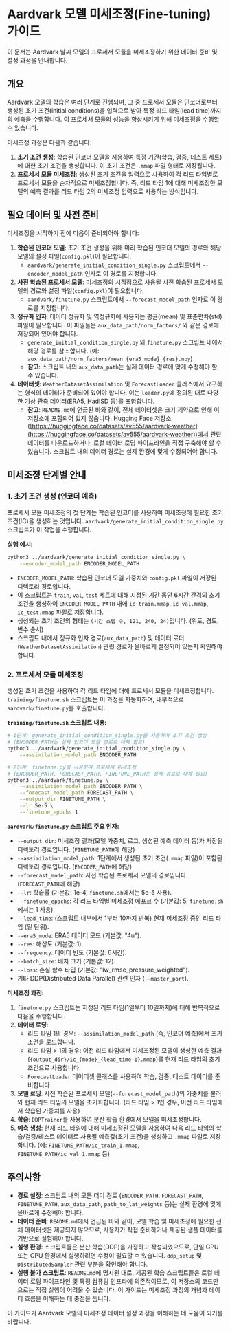 # Aardvark 모델 미세조정(Fine-tuning) 가이드

이 문서는 Aardvark 날씨 모델의 프로세서 모듈을 미세조정하기 위한 데이터 준비 및 설정 과정을 안내합니다.

## 개요

Aardvark 모델의 학습은 여러 단계로 진행되며, 그 중 프로세서 모듈은 인코더로부터 생성된 초기 조건(initial conditions)을 입력으로 받아 특정 리드 타임(lead time)까지의 예측을 수행합니다. 이 프로세서 모듈의 성능을 향상시키기 위해 미세조정을 수행할 수 있습니다.

미세조정 과정은 다음과 같습니다:

1.  **초기 조건 생성**: 학습된 인코더 모델을 사용하여 특정 기간(학습, 검증, 테스트 세트)에 대한 초기 조건을 생성합니다. 이 초기 조건은 `.mmap` 파일 형태로 저장됩니다.
2.  **프로세서 모듈 미세조정**: 생성된 초기 조건을 입력으로 사용하여 각 리드 타임별로 프로세서 모듈을 순차적으로 미세조정합니다. 즉, 리드 타임 1에 대해 미세조정한 모델의 예측 결과를 리드 타임 2의 미세조정 입력으로 사용하는 방식입니다.

## 필요 데이터 및 사전 준비

미세조정을 시작하기 전에 다음이 준비되어야 합니다:

1.  **학습된 인코더 모델**: 초기 조건 생성을 위해 미리 학습된 인코더 모델의 경로와 해당 모델의 설정 파일(`config.pkl`)이 필요합니다.
    *   `aardvark/generate_initial_condition_single.py` 스크립트에서 `--encoder_model_path` 인자로 이 경로를 지정합니다.
2.  **사전 학습된 프로세서 모델**: 미세조정의 시작점으로 사용될 사전 학습된 프로세서 모델의 경로와 설정 파일(`config.pkl`)이 필요합니다.
    *   `aardvark/finetune.py` 스크립트에서 `--forecast_model_path` 인자로 이 경로를 지정합니다.
3.  **정규화 인자**: 데이터 정규화 및 역정규화에 사용되는 평균(mean) 및 표준편차(std) 파일이 필요합니다. 이 파일들은 `aux_data_path/norm_factors/` 와 같은 경로에 저장되어 있어야 합니다.
    *   `generate_initial_condition_single.py` 와 `finetune.py` 스크립트 내에서 해당 경로를 참조합니다. (예: `aux_data_path/norm_factors/mean_{era5_mode}_{res}.npy`)
    *   **참고**: 스크립트 내의 `aux_data_path`는 실제 데이터 경로에 맞게 수정해야 할 수 있습니다.
4.  **데이터셋**: `WeatherDatasetAssimilation` 및 `ForecastLoader` 클래스에서 요구하는 형식의 데이터가 준비되어 있어야 합니다. 이는 `loader.py`에 정의된 대로 다양한 기상 관측 데이터(ERA5, HadISD 등)를 포함합니다.
    *   **참고**: `README.md`에 언급된 바와 같이, 전체 데이터셋은 크기 제약으로 인해 이 저장소에 포함되어 있지 않습니다. Hugging Face 저장소([https://huggingface.co/datasets/av555/aardvark-weather](https://huggingface.co/datasets/av555/aardvark-weather))에서 관련 데이터를 다운로드하거나, 로컬 데이터 로딩 파이프라인을 직접 구축해야 할 수 있습니다. 스크립트 내의 데이터 경로는 실제 환경에 맞게 수정되어야 합니다.

## 미세조정 단계별 안내

### 1. 초기 조건 생성 (인코더 예측)

프로세서 모듈 미세조정의 첫 단계는 학습된 인코더를 사용하여 미세조정에 필요한 초기 조건(IC)을 생성하는 것입니다. `aardvark/generate_initial_condition_single.py` 스크립트가 이 작업을 수행합니다.

**실행 예시:**

```bash
python3 ../aardvark/generate_initial_condition_single.py \
    --encoder_model_path ENCODER_MODEL_PATH
```

*   `ENCODER_MODEL_PATH`: 학습된 인코더 모델 가중치와 `config.pkl` 파일이 저장된 디렉토리 경로입니다.
*   이 스크립트는 `train`, `val`, `test` 세트에 대해 지정된 기간 동안 6시간 간격의 초기 조건을 생성하여 `ENCODER_MODEL_PATH` 내에 `ic_train.mmap`, `ic_val.mmap`, `ic_test.mmap` 파일로 저장합니다.
*   생성되는 초기 조건의 형태는 `(시간 스텝 수, 121, 240, 24)`입니다. (위도, 경도, 변수 순서)
*   스크립트 내에서 정규화 인자 경로(`aux_data_path`) 및 데이터 로더(`WeatherDatasetAssimilation`) 관련 경로가 올바르게 설정되어 있는지 확인해야 합니다.

### 2. 프로세서 모듈 미세조정

생성된 초기 조건을 사용하여 각 리드 타임에 대해 프로세서 모듈을 미세조정합니다. `training/finetune.sh` 스크립트는 이 과정을 자동화하며, 내부적으로 `aardvark/finetune.py`를 호출합니다.

**`training/finetune.sh` 스크립트 내용:**

```bash
# 1단계: generate_initial_condition_single.py를 사용하여 초기 조건 생성
# (ENCODER_PATH는 실제 인코더 모델 경로로 대체 필요)
python3 ../aardvark/generate_initial_condition_single.py \
    --assimilation_model_path ENCODER_PATH

# 2단계: finetune.py를 사용하여 프로세서 미세조정
# (ENCODER_PATH, FORECAST_PATH, FINETUNE_PATH는 실제 경로로 대체 필요)
python3 ../aardvark/finetune.py \
    --assimilation_model_path ENCODER_PATH \
    --forecast_model_path FORECAST_PATH \
    --output_dir FINETUNE_PATH \
    --lr 5e-5 \
    --finetune_epochs 1
```

**`aardvark/finetune.py` 스크립트 주요 인자:**

*   `--output_dir`: 미세조정 결과(모델 가중치, 로그, 생성된 예측 데이터 등)가 저장될 디렉토리 경로입니다. (`FINETUNE_PATH`에 해당)
*   `--assimilation_model_path`: 1단계에서 생성된 초기 조건(`.mmap` 파일)이 포함된 디렉토리 경로입니다. (`ENCODER_PATH`에 해당)
*   `--forecast_model_path`: 사전 학습된 프로세서 모델의 경로입니다. (`FORECAST_PATH`에 해당)
*   `--lr`: 학습률 (기본값: 1e-4, `finetune.sh`에서는 5e-5 사용).
*   `--finetune_epochs`: 각 리드 타임별 미세조정 에포크 수 (기본값: 5, `finetune.sh`에서는 1 사용).
*   `--lead_time`: (스크립트 내부에서 1부터 10까지 반복) 현재 미세조정 중인 리드 타임 (일 단위).
*   `--era5_mode`: ERA5 데이터 모드 (기본값: "4u").
*   `--res`: 해상도 (기본값: 1).
*   `--frequency`: 데이터 빈도 (기본값: 6시간).
*   `--batch_size`: 배치 크기 (기본값: 12).
*   `--loss`: 손실 함수 타입 (기본값: "lw_rmse_pressure_weighted").
*   기타 DDP(Distributed Data Parallel) 관련 인자 (`--master_port`).

**미세조정 과정:**

1.  `finetune.py` 스크립트는 지정된 리드 타임(1일부터 10일까지)에 대해 반복적으로 다음을 수행합니다.
2.  **데이터 로딩**:
    *   리드 타임 1의 경우: `--assimilation_model_path` (즉, 인코더 예측)에서 초기 조건을 로드합니다.
    *   리드 타임 > 1의 경우: 이전 리드 타임에서 미세조정된 모델이 생성한 예측 결과 (`{output_dir}/ic_{mode}_{lead_time-1}.mmap`)를 현재 리드 타임의 초기 조건으로 사용합니다.
    *   `ForecastLoader` 데이터셋 클래스를 사용하여 학습, 검증, 테스트 데이터를 준비합니다.
3.  **모델 로딩**: 사전 학습된 프로세서 모델(`--forecast_model_path`)의 가중치를 불러와 현재 리드 타임의 모델을 초기화합니다. (리드 타임 > 1인 경우, 이전 리드 타임에서 학습된 가중치를 사용)
4.  **학습**: `DDPTrainer`를 사용하여 분산 학습 환경에서 모델을 미세조정합니다.
5.  **예측 생성**: 현재 리드 타임에 대해 미세조정된 모델을 사용하여 다음 리드 타임의 학습/검증/테스트 데이터로 사용될 예측값(초기 조건)을 생성하고 `.mmap` 파일로 저장합니다. (예: `FINETUNE_PATH/ic_train_1.mmap`, `FINETUNE_PATH/ic_val_1.mmap` 등)

## 주의사항

*   **경로 설정**: 스크립트 내의 모든 더미 경로 (`ENCODER_PATH`, `FORECAST_PATH`, `FINETUNE_PATH`, `aux_data_path`, `path_to_lat_weights` 등)는 실제 환경에 맞게 올바르게 수정해야 합니다.
*   **데이터 준비**: `README.md`에서 언급된 바와 같이, 모델 학습 및 미세조정에 필요한 전체 데이터셋은 제공되지 않으므로, 사용자가 직접 준비하거나 제공된 샘플 데이터를 기반으로 실험해야 합니다.
*   **실행 환경**: 스크립트들은 분산 학습(DDP)을 가정하고 작성되었으므로, 단일 GPU 또는 CPU 환경에서 실행하려면 수정이 필요할 수 있습니다. `ddp_setup` 및 `DistributedSampler` 관련 부분을 확인해야 합니다.
*   **실행 불가 스크립트**: `README.md`에 명시된 대로, 제공된 학습 스크립트들은 로컬 데이터 로딩 파이프라인 및 특정 컴퓨팅 인프라에 의존적이므로, 이 저장소의 코드만으로는 직접 실행이 어려울 수 있습니다. 이 가이드는 미세조정 과정의 개념과 데이터 흐름을 이해하는 데 중점을 둡니다.

이 가이드가 Aardvark 모델의 미세조정 데이터 설정 과정을 이해하는 데 도움이 되기를 바랍니다.

